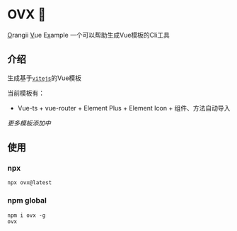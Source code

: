 # OVX 🍊
<u>O</u>rangii <u>V</u>ue E<u>x</u>ample
一个可以帮助生成Vue模板的Cli工具

## 介绍
生成基于[`vitejs`](https://vitejs.dev)的Vue模板

当前模板有：
- Vue-ts + vue-router + Element Plus + Element Icon + 组件、方法自动导入

_更多模板添加中_

## 使用
### npx
```shell
npx ovx@latest
```

### npm global
```shell
npm i ovx -g
ovx
```